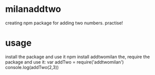 # milanaddtwo
creating npm package for adding two numbers. practise!


# usage
 install the package and use it
    npm install addtwomilan
    the,
    require the package and use it:
    var addTwo = require('addtwomilan')
    console.log(addTwo(2,3))


